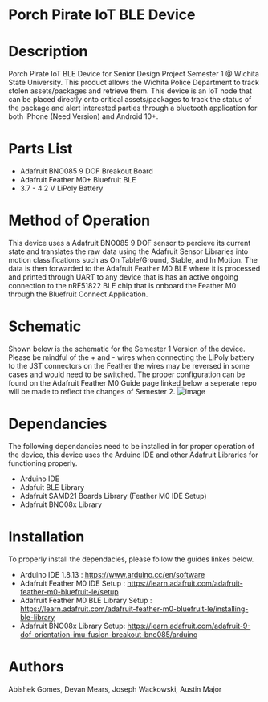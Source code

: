 # Porch Pirate IoT BLE Device

# Description
Porch Pirate IoT BLE Device for Senior Design Project Semester 1 @ Wichita State University. This product allows the Wichita Police Department to track stolen assets/packages and retrieve them. This device is an IoT node that can be placed directly onto critical assets/packages to track the status of the package and alert interested parties through a bluetooth application for both iPhone (Need Version) and Android 10+. 

# Parts List
* Adafruit BNO085 9 DOF Breakout Board
* Adafruit Feather M0+ Bluefruit BLE
* 3.7 - 4.2 V LiPoly Battery

# Method of Operation
This device uses a Adafruit BNO085 9 DOF sensor to percieve its current state and translates the raw data using the Adafruit Sensor Libraries into motion classifications such as On Table/Ground, Stable, and In Motion. The data is then forwarded to the Adafruit Feather M0 BLE where it is processed and printed through UART to any device that is has an active ongoing connection to the nRF51822 BLE chip that is onboard the Feather M0 through the Bluefruit Connect Application.


# Schematic
Shown below is the schematic for the Semester 1 Version of the device. Please be mindful of the + and - wires when connecting the LiPoly battery to the JST connectors on the Feather the wires may be reversed in some cases and would need to be switched. The proper configuration can be found on the Adafruit Feather M0 Guide page linked below a seperate repo will be made to reflect the changes of Semester 2.
![image](https://user-images.githubusercontent.com/69644136/115117631-3256e180-9f65-11eb-9061-1e0749e0403c.png)

# Dependancies
The following dependancies need to be installed in for proper operation of the device, this device uses the Arduino IDE and other Adafruit Libraries for functioning properly.
* Arduino IDE
* Adafuit BLE Library
* Adafruit SAMD21 Boards Library (Feather M0 IDE Setup)
* Adafruit BNO08x Library


# Installation
To properly install the dependacies, please follow the guides linkes below.
* Arduino IDE 1.8.13 : https://www.arduino.cc/en/software
* Adafruit Feather M0 IDE Setup : https://learn.adafruit.com/adafruit-feather-m0-bluefruit-le/setup
* Adafruit Feather M0 BLE Library Setup : https://learn.adafruit.com/adafruit-feather-m0-bluefruit-le/installing-ble-library
* Adafruit BNO08x Library Setup: https://learn.adafruit.com/adafruit-9-dof-orientation-imu-fusion-breakout-bno085/arduino

# Authors
Abishek Gomes, Devan Mears, Joseph Wackowski, Austin Major

